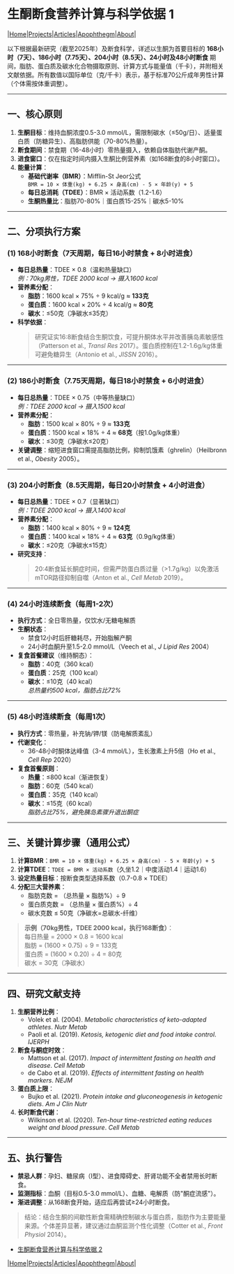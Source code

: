 # 生酮断食营养计算与科学依据 1

|[Home](/README.md)|[Projects](/projects.md)|[Articles](/articles.md)|[Apophthegm](/apophthegm.md)|[About](/about.md)|

以下根据最新研究（截至2025年）及断食科学，详述以生酮为首要目标的 **168小时（7天）、186小时（7.75天）、204小时（8.5天）、24小时及48小时断食** 期间，脂肪、蛋白质及碳水化合物摄取原则、计算方式与能量值（千卡），并附相关文献依据。所有数值以国际单位（克/千卡）表示，基于标准70公斤成年男性计算（个体需按体重调整）。

---

## **一、核心原则**
1. **生酮目标**：维持血酮浓度0.5-3.0 mmol/L，需限制碳水（≤50g/日）、适量蛋白质（防糖异生）、高脂肪供能（70-80%热量）。  
2. **断食期间**：禁食期（16-48小时）零热量摄入，依赖自体脂肪代谢产酮。  
3. **进食窗口**：仅在指定时间内摄入生酮比例营养素（如168断食的8小时窗口）。  
4. **能量计算**：  
   - **基础代谢率（BMR）**：Mifflin-St Jeor公式  
     `BMR = 10 × 体重(kg) + 6.25 × 身高(cm) - 5 × 年龄(y) + 5`  
   - **每日总消耗（TDEE）**：BMR × 活动系数（1.2-1.6）  
   - **生酮热量比**：脂肪70-80%｜蛋白质15-25%｜碳水5-10%

---

## **二、分项执行方案**
### **(1) 168小时断食（7天周期，每日16小时禁食 + 8小时进食）**
- **每日总热量**：TDEE × 0.8（温和热量缺口）  
  *例：70kg男性，TDEE 2000 kcal → 摄入1600 kcal*  
- **营养素分配**：  
  - **脂肪**：1600 kcal × 75% ÷ 9 kcal/g ≈ **133克**  
  - **蛋白质**：1600 kcal × 20% ÷ 4 kcal/g ≈ **80克**  
  - **碳水**：≤50克（净碳水≤35克）  
- **科学依据**：  
  > 研究证实16:8断食结合生酮饮食，可提升酮体水平并改善胰岛素敏感性（Patterson et al., *Transl Res* 2017）。蛋白质控制在1.2-1.6g/kg体重可避免糖异生（Antonio et al., *JISSN* 2016）。

---

### **(2) 186小时断食（7.75天周期，每日18小时禁食 + 6小时进食）**
- **每日总热量**：TDEE × 0.75（中等热量缺口）  
  *例：TDEE 2000 kcal → 摄入1500 kcal*  
- **营养素分配**：  
  - **脂肪**：1500 kcal × 80% ÷ 9 ≈ **133克**  
  - **蛋白质**：1500 kcal × 18% ÷ 4 ≈ **68克**（按1.0g/kg体重）  
  - **碳水**：≤30克（净碳水≤20克）  
- **关键调整**：缩短进食窗口需提高脂肪比例，抑制饥饿素（ghrelin）（Heilbronn et al., *Obesity* 2005）。

---

### **(3) 204小时断食（8.5天周期，每日20小时禁食 + 4小时进食）**
- **每日总热量**：TDEE × 0.7（显著缺口）  
  *例：TDEE 2000 kcal → 摄入1400 kcal*  
- **营养素分配**：  
  - **脂肪**：1400 kcal × 80% ÷ 9 ≈ **124克**  
  - **蛋白质**：1400 kcal × 18% ÷ 4 ≈ **63克**（0.9g/kg体重）  
  - **碳水**：≤20克（净碳水≤15克）  
- **研究支持**：  
  > 20:4断食延长酮症时间，但需严防蛋白质过量（>1.7g/kg）以免激活mTOR路径抑制自噬（Anton et al., *Cell Metab* 2019）。

---

### **(4) 24小时连续断食（每周1-2次）**
- **执行方式**：全日零热量，仅饮水/无糖电解质  
- **生酮状态**：  
  - 禁食12小时后肝糖耗尽，开始脂解产酮  
  - 24小时血酮升至1.5-2.0 mmol/L（Veech et al., *J Lipid Res* 2004）  
- **复食首餐建议**（维持酮态）：  
  - **脂肪**：40克（360 kcal）  
  - **蛋白质**：25克（100 kcal）  
  - **碳水**：≤10克（40 kcal）  
  *总热量约500 kcal，脂肪占比72%*

---

### **(5) 48小时连续断食（每周1次）**
- **执行方式**：零热量，补充钠/钾/镁（防电解质紊乱）  
- **代谢变化**：  
  - 36-48小时酮体达峰值（3-4 mmol/L），生长激素上升5倍（Ho et al., *Cell Rep* 2020）  
- **复食首餐原则**：  
  - **热量**：≤800 kcal（渐进恢复）  
  - **脂肪**：60克（540 kcal）  
  - **蛋白质**：35克（140 kcal）  
  - **碳水**：≤15克（60 kcal）  
  *脂肪占比75%，避免胰岛素骤升退出酮症*

---

## **三、关键计算步骤（通用公式）**
1. **计算BMR**：`BMR = 10 × 体重(kg) + 6.25 × 身高(cm) - 5 × 年龄(y) + 5`  
2. **计算TDEE**：`TDEE = BMR × 活动系数`（久坐1.2｜中度活动1.4｜运动1.6）  
3. **设定热量目标**：按断食类型选择系数（0.7-0.8 × TDEE）  
4. **分配三大营养素**：  
   - 脂肪克数 = （总热量 × 脂肪%）÷ 9  
   - 蛋白质克数 = （总热量 × 蛋白质%）÷ 4  
   - 碳水克数 ≤ 50克（净碳水=总碳水-纤维）  

> **示例（70kg男性，TDEE 2000 kcal，执行168断食）**：  
> 每日热量 = 2000 × 0.8 = 1600 kcal  
> 脂肪 = (1600 × 0.75) ÷ 9 = 133克  
> 蛋白质 = (1600 × 0.20) ÷ 4 = 80克  
> 碳水 = 30克（净碳水）  

---

## **四、研究文献支持**
1. **生酮营养比例**：  
   - Volek et al. (2004). *Metabolic characteristics of keto-adapted athletes*. *Nutr Metab*  
   - Paoli et al. (2019). *Ketosis, ketogenic diet and food intake control*. *IJERPH*  
2. **断食与酮症时效**：  
   - Mattson et al. (2017). *Impact of intermittent fasting on health and disease*. *Cell Metab*  
   - de Cabo et al. (2019). *Effects of intermittent fasting on health markers*. *NEJM*  
3. **蛋白质上限**：  
   - Bujko et al. (2021). *Protein intake and gluconeogenesis in ketogenic diets*. *Am J Clin Nutr*  
4. **长时断食代谢**：  
   - Wilkinson et al. (2020). *Ten-hour time-restricted eating reduces weight and blood pressure*. *Cell Metab*  

---

## **五、执行警告**
- **禁忌人群**：孕妇、糖尿病（I型）、进食障碍史、肝肾功能不全者禁用长时断食。  
- **监测指标**：血酮（目标0.5-3.0 mmol/L）、血糖、电解质（防"酮症流感"）。  
- **渐进调整**：从168断食开始，适应后再尝试≥24小时断食。

> 结论：结合生酮的间歇性断食需精确控制碳水与蛋白质，脂肪作为主要能量来源。个体差异显著，建议通过血酮监测个性化调整（Cotter et al., *Front Physiol* 2014）。

- [生酮断食营养计算与科学依据 2](/fasting_ketones_bmr_02.md)    

|[Home](/README.md)|[Projects](/projects.md)|[Articles](/articles.md)|[Apophthegm](/apophthegm.md)|[About](/about.md)|
